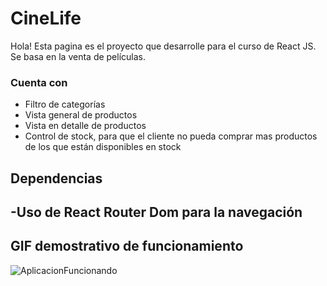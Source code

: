 # CineLife

Hola! Esta pagina es el proyecto que desarrolle para el curso de React JS. Se basa en la venta de películas. 


### Cuenta con

- Filtro de categorías
- Vista general de productos
- Vista en detalle de productos
- Control de stock, para que el cliente no pueda comprar mas productos de los que están disponibles en stock

## Dependencias
-Uso de React Router Dom para la navegación
-			

## GIF demostrativo de funcionamiento
![AplicacionFuncionando](pruebaGIF.gif)
